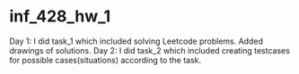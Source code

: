 # inf_428_hw_1
Day 1: I did task_1 which included solving Leetcode problems. Added drawings of solutions.
Day 2: I did task_2 which included creating testcases for possible cases(situations) according to the task.
